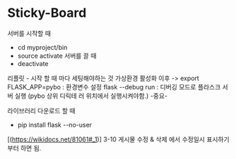 # Sticky-Board
서버를 시작할 때
- cd myproject/bin
- source activate
서버를 끌 때
- deactivate

리플릿 - 시작 할 때 마다 세팅해야하는 것
가상환경 활성화 이후
-> export FLASK_APP=pybo : 환경변수 설정
   flask --debug run : 디버깅 모드로 플라스크 서버 실행 (pybo 상위 디릭테      러 위치에서 실행시켜야함.) -중요-


라이브러리 다운로드 할 때
- pip install flask --no-user

[(https://wikidocs.net/81061#_1)] 3-10 게시물 수정 & 삭제 에서 수정일시 표시하기 부터 하면 됨.